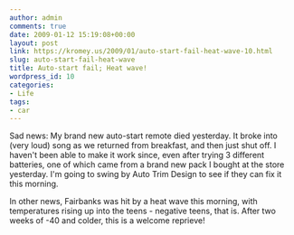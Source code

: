 ```yaml
---
author: admin
comments: true
date: 2009-01-12 15:19:08+00:00
layout: post
link: https://kromey.us/2009/01/auto-start-fail-heat-wave-10.html
slug: auto-start-fail-heat-wave
title: Auto-start fail; Heat wave!
wordpress_id: 10
categories:
- Life
tags:
- car
---
```


Sad news: My brand new auto-start remote died yesterday. It broke into (very loud) song as we returned from breakfast, and then just shut off. I haven't been able to make it work since, even after trying 3 different batteries, one of which came from a brand new pack I bought at the store yesterday. I'm going to swing by Auto Trim Design to see if they can fix it this morning.

In other news, Fairbanks was hit by a heat wave this morning, with temperatures rising up into the teens - negative teens, that is. After two weeks of -40 and colder, this is a welcome reprieve!

